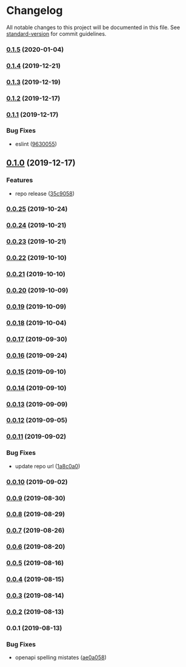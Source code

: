 # Changelog

All notable changes to this project will be documented in this file. See [standard-version](https://github.com/conventional-changelog/standard-version) for commit guidelines.

### [0.1.5](https://github.com/36node/adventurer-core-sdk-js/compare/v0.1.4...v0.1.5) (2020-01-04)



### [0.1.4](https://github.com/36node/adventurer-core-sdk-js/compare/v0.1.3...v0.1.4) (2019-12-21)



### [0.1.3](https://github.com/36node/adventurer-core-sdk-js/compare/v0.1.2...v0.1.3) (2019-12-19)



### [0.1.2](https://github.com/36node/adventurer-core-sdk-js/compare/v0.1.1...v0.1.2) (2019-12-17)



### [0.1.1](https://github.com/36node/adventurer-core-sdk-js/compare/v0.1.0...v0.1.1) (2019-12-17)


### Bug Fixes

* eslint ([9630055](https://github.com/36node/adventurer-core-sdk-js/commit/9630055))



## [0.1.0](https://github.com/36node/adventurer-core-sdk-js/compare/v0.0.25...v0.1.0) (2019-12-17)


### Features

* repo release ([35c9058](https://github.com/36node/adventurer-core-sdk-js/commit/35c9058))



### [0.0.25](https://github.com/36node/adventurer-core-sdk-js/compare/v0.0.24...v0.0.25) (2019-10-24)



### [0.0.24](https://github.com/36node/adventurer-core-sdk-js/compare/v0.0.23...v0.0.24) (2019-10-21)



### [0.0.23](https://github.com/36node/adventurer-core-sdk-js/compare/v0.0.22...v0.0.23) (2019-10-21)



### [0.0.22](https://github.com/36node/adventurer-core-sdk-js/compare/v0.0.21...v0.0.22) (2019-10-10)



### [0.0.21](https://github.com/36node/adventurer-core-sdk-js/compare/v0.0.20...v0.0.21) (2019-10-10)



### [0.0.20](https://github.com/36node/adventurer-core-sdk-js/compare/v0.0.19...v0.0.20) (2019-10-09)



### [0.0.19](https://github.com/36node/adventurer-core-sdk-js/compare/v0.0.18...v0.0.19) (2019-10-09)



### [0.0.18](https://github.com/36node/adventurer-core-sdk-js/compare/v0.0.17...v0.0.18) (2019-10-04)



### [0.0.17](https://github.com/36node/adventurer-core-sdk-js/compare/v0.0.16...v0.0.17) (2019-09-30)



### [0.0.16](https://github.com/36node/adventurer-core-sdk-js/compare/v0.0.15...v0.0.16) (2019-09-24)



### [0.0.15](https://github.com/36node/adventurer-core-sdk-js/compare/v0.0.14...v0.0.15) (2019-09-10)



### [0.0.14](https://github.com/36node/adventurer-core-sdk-js/compare/v0.0.13...v0.0.14) (2019-09-10)



### [0.0.13](https://github.com/36node/adventurer-core-sdk-js/compare/v0.0.12...v0.0.13) (2019-09-09)



### [0.0.12](https://github.com/36node/adventurer-core-sdk-js/compare/v0.0.11...v0.0.12) (2019-09-05)



### [0.0.11](https://github.com/36node/adventurer-core-sdk-js/compare/v0.0.10...v0.0.11) (2019-09-02)


### Bug Fixes

* update repo url ([1a8c0a0](https://github.com/36node/adventurer-core-sdk-js/commit/1a8c0a0))



### [0.0.10](https://github.com/zzswang/core-sdk-js/compare/v0.0.9...v0.0.10) (2019-09-02)



### [0.0.9](https://github.com/zzswang/core-sdk-js/compare/v0.0.8...v0.0.9) (2019-08-30)



### [0.0.8](https://github.com/zzswang/core-sdk-js/compare/v0.0.7...v0.0.8) (2019-08-29)



### [0.0.7](https://github.com/zzswang/core-sdk-js/compare/v0.0.6...v0.0.7) (2019-08-26)



### [0.0.6](https://github.com/zzswang/core-sdk-js/compare/v0.0.5...v0.0.6) (2019-08-20)



### [0.0.5](https://github.com/zzswang/core-sdk-js/compare/v0.0.4...v0.0.5) (2019-08-16)



### [0.0.4](https://github.com/zzswang/core-sdk-js/compare/v0.0.3...v0.0.4) (2019-08-15)



### [0.0.3](https://github.com/zzswang/core-sdk-js/compare/v0.0.2...v0.0.3) (2019-08-14)



### [0.0.2](https://github.com/zzswang/core-sdk-js/compare/v0.0.1...v0.0.2) (2019-08-13)



### 0.0.1 (2019-08-13)


### Bug Fixes

* openapi spelling mistates ([ae0a058](https://github.com/zzswang/core-sdk-js/commit/ae0a058))
